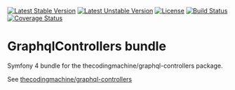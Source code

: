 [![Latest Stable Version](https://poser.pugx.org/thecodingmachine/graphql-controllers-bundle/v/stable)](https://packagist.org/packages/thecodingmachine/graphql-controllers-bundle)
[![Latest Unstable Version](https://poser.pugx.org/thecodingmachine/graphql-controllers-bundle/v/unstable)](https://packagist.org/packages/thecodingmachine/graphql-controllers-bundle)
[![License](https://poser.pugx.org/thecodingmachine/graphql-controllers-bundle/license)](https://packagist.org/packages/thecodingmachine/graphql-controllers-bundle)
[![Build Status](https://travis-ci.org/thecodingmachine/graphql-controllers-bundle.svg?branch=master)](https://travis-ci.org/thecodingmachine/graphql-controllers-bundle)
[![Coverage Status](https://coveralls.io/repos/thecodingmachine/graphql-controllers-bundle/badge.svg?branch=master&service=github)](https://coveralls.io/github/thecodingmachine/graphql-controllers-bundle?branch=master)


# GraphqlControllers bundle

Symfony 4 bundle for the thecodingmachine/graphql-controllers package.

See [thecodingmachine/graphql-controllers](https://github.com/thecodingmachine/graphql-controllers)
